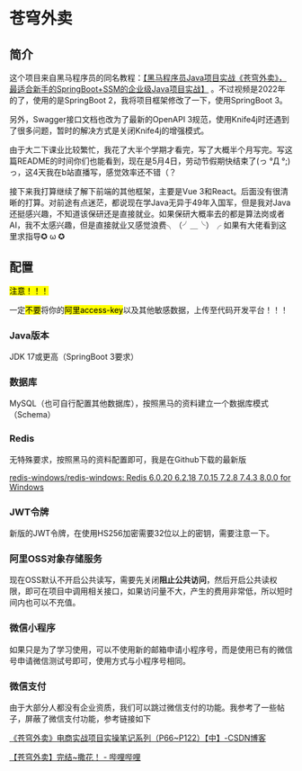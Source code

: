 # 苍穹外卖

## 简介

这个项目来自黑马程序员的同名教程：[【黑马程序员Java项目实战《苍穹外卖》，最适合新手的SpringBoot+SSM的企业级Java项目实战】](https://www.bilibili.com/video/BV1TP411v7v6/) 。不过视频是2022年的了，使用的是SpringBoot 2，我将项目框架修改了一下，使用SpringBoot 3。

另外，Swagger接口文档也改为了最新的OpenAPI 3规范，使用Knife4j时还遇到了很多问题，暂时的解决方式是关闭Knife4j的增强模式。

由于大二下课业比较繁忙，我花了大半个学期才看完，写了大概半个月写完。写这篇README的时间你们也能看到，现在是5月4日，劳动节假期快结束了(っ °Д °;)っ，这4天我在b站直播写，感觉效率还不错（？

接下来我打算继续了解下前端的其他框架，主要是Vue 3和React。后面没有很清晰的打算。对前途有点迷茫，都说现在学Java无异于49年入国军，但是我对Java还挺感兴趣，不知道该保研还是直接就业。如果保研大概率去的都是算法岗或者AI，我不太感兴趣，但是直接就业又感觉浪费╮（╯＿╰）╭ 如果有大佬看到这里求指导✪ ω ✪

## 配置

<mark>注意！！！</mark>

一定<mark>不要</mark>将你的<mark>阿里access-key</mark>以及其他敏感数据，上传至代码开发平台！！！

### Java版本

JDK 17或更高（SpringBoot 3要求）

### 数据库

MySQL（也可自行配置其他数据库），按照黑马的资料建立一个数据库模式（Schema）

### Redis

无特殊要求，按照黑马的资料配置即可，我是在Github下载的最新版

[redis-windows/redis-windows: Redis 6.0.20 6.2.18 7.0.15 7.2.8 7.4.3 8.0.0 for Windows](https://github.com/redis-windows/redis-windows)

### JWT令牌

新版的JWT令牌，在使用HS256加密需要32位以上的密钥，需要注意一下。

### 阿里OSS对象存储服务

现在OSS默认不开启公共读写，需要先关闭**阻止公共访问**，然后开启公共读权限，即可在项目中调用相关接口，如果访问量不大，产生的费用非常低，所以短时间内也可以不充值。

### 微信小程序

如果只是为了学习使用，可以不使用新的邮箱申请小程序号，而是使用已有的微信号申请微信测试号即可，使用方式与小程序号相同。

### 微信支付

由于大部分人都没有企业资质，我们可以跳过微信支付的功能。我参考了一些帖子，屏蔽了微信支付功能，参考链接如下

[《苍穹外卖》电商实战项目实操笔记系列（P66~P122）【中】-CSDN博客](https://blog.csdn.net/RuanFun/article/details/135861498?spm=1001.2014.3001.5501)

[【苍穹外卖】完结~撒花！ - 哔哩哔哩](https://www.bilibili.com/opus/835274695619117077)


